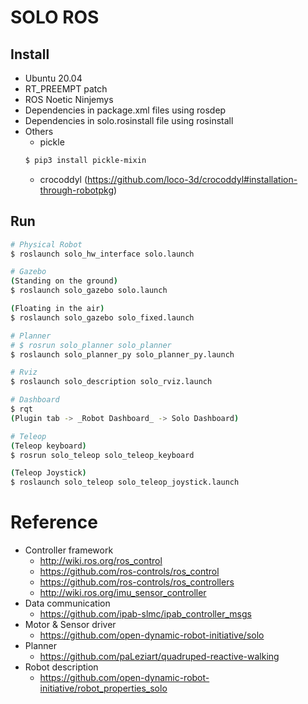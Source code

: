 # SOLO ROS

## Install
- Ubuntu 20.04
- RT_PREEMPT patch
- ROS Noetic Ninjemys
- Dependencies in package.xml files using rosdep
- Dependencies in solo.rosinstall file using rosinstall
- Others
  - pickle
  ```sh
  $ pip3 install pickle-mixin
  ```
  - crocoddyl (https://github.com/loco-3d/crocoddyl#installation-through-robotpkg)

## Run
```sh
# Physical Robot
$ roslaunch solo_hw_interface solo.launch

# Gazebo
(Standing on the ground)
$ roslaunch solo_gazebo solo.launch

(Floating in the air)
$ roslaunch solo_gazebo solo_fixed.launch

# Planner
# $ rosrun solo_planner solo_planner
$ roslaunch solo_planner_py solo_planner_py.launch

# Rviz
$ roslaunch solo_description solo_rviz.launch

# Dashboard
$ rqt
(Plugin tab -> _Robot Dashboard_ -> Solo Dashboard)

# Teleop
(Teleop keyboard)
$ rosrun solo_teleop solo_teleop_keyboard

(Teleop Joystick)
$ roslaunch solo_teleop solo_teleop_joystick.launch
```

# Reference
- Controller framework
  - http://wiki.ros.org/ros_control
  - https://github.com/ros-controls/ros_control
  - https://github.com/ros-controls/ros_controllers
  - http://wiki.ros.org/imu_sensor_controller
- Data communication
  - https://github.com/ipab-slmc/ipab_controller_msgs
- Motor & Sensor driver
  - https://github.com/open-dynamic-robot-initiative/solo
- Planner
  - https://github.com/paLeziart/quadruped-reactive-walking
- Robot description
  - https://github.com/open-dynamic-robot-initiative/robot_properties_solo

